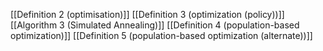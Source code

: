[[Definition 2 (optimisation)]]
[[Definition 3 (optimization (policy))]]
[[Algorithm 3 (Simulated Annealing)]]
[[Definition 4 (population-based optimization)]]
[[Definition 5 (population-based optimization (alternate))]]

